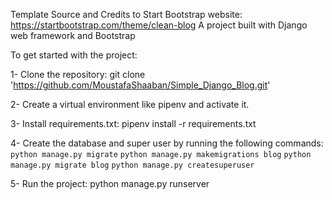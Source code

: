 Template Source and Credits to Start Bootstrap website: https://startbootstrap.com/theme/clean-blog
A project built with Django web framework and Bootstrap

To get started with the project:

1- Clone the repository: git clone 'https://github.com/MoustafaShaaban/Simple_Django_Blog.git'

2- Create a virtual environment like pipenv and activate it.

3- Install requirements.txt: pipenv install -r requirements.txt

4- Create the database and super user by running the following commands:
`python manage.py migrate`
`python manage.py makemigrations blog`
`python manage.py migrate blog`
`python manage.py createsuperuser`

5- Run the project: python manage.py runserver
